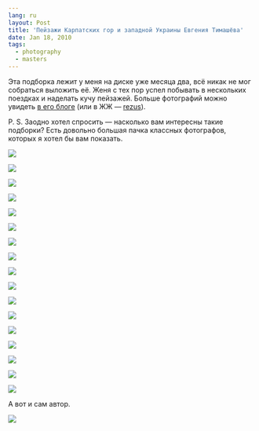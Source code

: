 ```yaml
---
lang: ru
layout: Post
title: 'Пейзажи Карпатских гор и западной Украины Евгения Тимашёва'
date: Jan 18, 2010
tags:
  - photography
  - masters
---
```


Эта подборка лежит у меня на диске уже месяца два, всё никак не мог собраться выложить её. Женя с тех пор успел побывать в нескольких поездках и наделать кучу пейзажей. Больше фотографий можно увидеть [в его блоге](http://www.fotografia.com.ua/ 'Фотоблог Евгения Тимашёва') (или в ЖЖ — [rezus](http://rezus.livejournal.com/)).

P. S. Заодно хотел спросить — насколько вам интересны такие подборки? Есть довольно большая пачка классных фотографов, которых я хотел бы вам показать.

![](/images/blog/rezus-DSC-0996.jpg)

<!--more-->

![](/images/blog/rezus-DSC-0049.jpg)

![](/images/blog/rezus-DSC-0114.jpg)

![](/images/blog/rezus-DSC-0225.jpg)

![](/images/blog/rezus-DSC-0353.jpg)

![](/images/blog/rezus-DSC-0359.jpg)

![](/images/blog/rezus-DSC-0389.jpg)

![](/images/blog/rezus-DSC-0442.jpg)

![](/images/blog/rezus-DSC-0598.jpg)

![](/images/blog/rezus-DSC-0637.jpg)

![](/images/blog/rezus-DSC-0652.jpg)

![](/images/blog/rezus-pano56-58-1150.jpg)

![](/images/blog/rezus-pano108-113-1100.jpg)

![](/images/blog/rezus-pano285-298-1100.jpg)

![](/images/blog/rezus-pano384-391.jpg)

![](/images/blog/rezus-pano767-778-1100.jpg)

![](/images/blog/rezus-pano1000-07.jpg)

А вот и сам автор.

![](/images/blog/rezus-dsc-0428.jpg)
